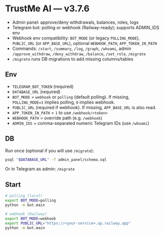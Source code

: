 # TrustMe AI — v3.7.6

- Admin panel: approve/deny withdrawals, balances, roles, logs
- Telegram bot: polling or webhook (Railway-ready); supports ADMIN_IDS env
- Webhook env compatibility: `BOT_MODE` (or legacy `POLLING_MODE`), `PUBLIC_URL` (or `APP_BASE_URL`), optional `WEBHOOK_PATH`, `APP_TOKEN_IN_PATH`
- Commands: `/start`, `/summary`, `/log`, `/graph`, `/whoami`, admin `/approve_withdraw`, `/deny_withdraw`, `/balance`, `/set_role`, `/migrate`
- `/migrate` runs DB migrations to add missing columns/tables

## Env
- `TELEGRAM_BOT_TOKEN` (required)
- `DATABASE_URL` (required)
- `BOT_MODE` = `webhook` or `polling` (default polling). If missing, `POLLING_MODE=1` implies polling, `0` implies webhook.
- `PUBLIC_URL` (required if webhook). If missing, `APP_BASE_URL` is also read.
- `APP_TOKEN_IN_PATH` = `1` to use `/webhook/<token>`
- `WEBHOOK_PATH` = override path (e.g. `/webhook`)
- `ADMIN_IDS` = comma-separated numeric Telegram IDs (use `/whoami`)

## DB
Run once (optional if you will use `/migrate`):
```bash
psql "$DATABASE_URL" -f admin_panel/schema.sql
```
Or in Telegram as admin: `/migrate`

## Start
```bash
# polling (local)
export BOT_MODE=polling
python -m bot.main

# webhook (Railway)
export BOT_MODE=webhook
export PUBLIC_URL="https://<your-service>.up.railway.app"
python -m bot.main
```
